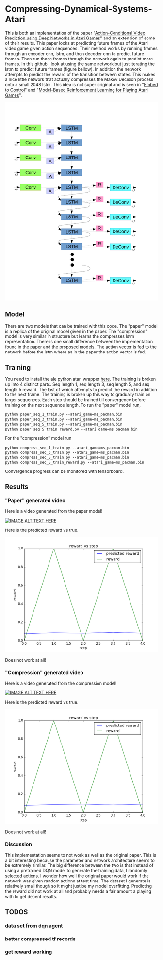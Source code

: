 # Compressing-Dynamical-Systems-Atari

This is both an implementation of the paper "[Action-Conditional Video Prediction using Deep Networks in Atari Games](https://arxiv.org/abs/1507.08750)" and an extension of some of their results. This paper looks at predicting future frames of the Atari video game given action sequences. Their method works by running frames through an encoder cnn, lstm, and then decoder cnn to predict future frames. Then run those frames through the network again to predict more frames. In this github I look at using the same network but just iterating the lstm to predict future frames (figure bellow). In addition the network attempts to predict the reward of the transition between states. This makes a nice little network that actually compresses the Makov Decision process onto a small 2048 lstm. This idea is not super original and is seen in "[Embed to Control](https://arxiv.org/abs/1506.07365)" and "[Model-Based Reinforcement Learning for Playing Atari Games](http://cs231n.stanford.edu/reports2016/116_Report.pdf)".

![compressing atari onto lstm](https://github.com/loliverhennigh/Compressing-Dynamical-Systems-Atari/blob/master/figs/atari_lstm_unwrap-1.png)

## Model
There are two models that can be trained with this code. The "paper" model is a replica of the original model given in the paper. The "compression" model is very similar in structure but learns the compresses lstm representation. There is one small difference between the implementation found in the paper and the proposed models. The action vector is fed to the network before the lstm where as in the paper the action vector is fed.

## Training
You need to install the ale python atari wrapper [here](https://github.com/mgbellemare/Arcade-Learning-Environment). The training is broken up into 4 distinct parts. Seq length 1, seq length 3, seq length 5, and seq length 5 reward. The last of which attempts to predict the reward in addition to the next frame. The training is broken up this way to gradually train on larger sequences. Each step should be trained till convergence before training on the next sequence length. To run the "paper" model run,
```
python paper_seq_1_train.py --atari_game=ms_pacman.bin
python paper_seq_3_train.py --atari_game=ms_pacman.bin
python paper_seq_5_train.py --atari_game=ms_pacman.bin
python paper_seq_5_train_reward.py --atari_game=ms_pacman.bin
```

For the "compression" model run
```
python compress_seq_1_train.py --atari_game=ms_pacman.bin
python compress_seq_3_train.py --atari_game=ms_pacman.bin
python compress_seq_5_train.py --atari_game=ms_pacman.bin
python compress_seq_5_train_reward.py --atari_game=ms_pacman.bin
```
Convergence progress can be monitored with tensorboard.


## Results
### "Paper" generated video
Here is a video generated from the paper model!

[![IMAGE ALT TEXT HERE](http://img.youtube.com/vi/jKou1ib7Z70/0.jpg)](https://www.youtube.com/watch?v=jKou1ib7Z70)

Here is the predicted reward vs true.

![compressing atari onto lstm](https://github.com/loliverhennigh/Compressing-Dynamical-Systems-Atari/blob/master/figs/paper_reward.png)

Does not work at all!

### "Compression" generated video
Here is a video generated from the compression model!

[![IMAGE ALT TEXT HERE](http://img.youtube.com/vi/j6ZDH-gxTPs/0.jpg)](https://www.youtube.com/watch?v=j6ZDH-gxTPs)

Here is the predicted reward vs true.

![compressing atari onto lstm](https://github.com/loliverhennigh/Compressing-Dynamical-Systems-Atari/blob/master/figs/paper_reward.png)

Does not work at all!

### Discussion
This implementation seems to not work as well as the original paper. This is a bit interesting because the parameter and network architecture seems to be extremely similar. The big difference between the two is that instead of using a pretrained DQN model to generate the training data, I randomly selected actions. I wonder how well the original paper would work if the network was given random actions at test time. The dataset I generate is relatively small though so it might just be my model overfitting. Predicting the reward did not work at all and probably needs a fair amount a playing with to get decent results.

## TODOS
### data set from dqn agent
### better compressed tf records
### get reward working

